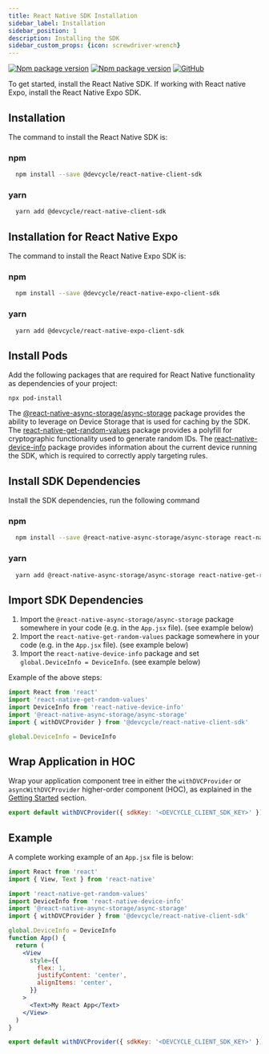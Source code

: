 ```yaml
---
title: React Native SDK Installation
sidebar_label: Installation
sidebar_position: 1
description: Installing the SDK
sidebar_custom_props: {icon: screwdriver-wrench}
---
```


[![Npm package version](https://badgen.net/npm/v/@devcycle/react-native-client-sdk)](https://www.npmjs.com/package/@devcycle/react-native-client-sdk)
[![Npm package version](https://badgen.net/npm/v/@devcycle/react-native-expo-client-sdk)](https://www.npmjs.com/package/@devcycle/react-native-expo-client-sdk)
[![GitHub](https://img.shields.io/github/stars/devcyclehq/js-sdks.svg?style=social&label=Star&maxAge=2592000)](https://github.com/devcyclehq/js-sdks)

To get started, install the React Native SDK. If working with React native Expo, install the React Native Expo SDK.
## Installation
The command to install the React Native SDK is:

<!--tabs-->

### npm

  ```bash
    npm install --save @devcycle/react-native-client-sdk 
  ```

### yarn

  ```bash
    yarn add @devcycle/react-native-client-sdk 
  ```

## Installation for React Native Expo
The command to install the React Native Expo SDK is:

<!--tabs-->

### npm

  ```bash
    npm install --save @devcycle/react-native-expo-client-sdk
  ```

### yarn

  ```bash
    yarn add @devcycle/react-native-expo-client-sdk
  ```

<!--/tabs-->

## Install Pods
Add the following packages that are required for React Native functionality as dependencies of your project:
```shell
npx pod-install
```

The [@react-native-async-storage/async-storage](https://www.npmjs.com/package/@react-native-async-storage/async-storage) package provides the ability to leverage on Device Storage that is used for caching by the SDK.
The [react-native-get-random-values](https://www.npmjs.com/package/react-native-get-random-values) package provides a polyfill for cryptographic functionality used to generate random IDs.
The [react-native-device-info](https://www.npmjs.com/package/react-native-device-info) package provides information about the current device running the SDK, which is required to correctly apply targeting rules.

## Install SDK Dependencies
Install the SDK dependencies, run the following command

<!--tabs-->

### npm

  ```bash
    npm install --save @react-native-async-storage/async-storage react-native-get-random-values react-native-device-info
  ```

### yarn

  ```bash
    yarn add @react-native-async-storage/async-storage react-native-get-random-values react-native-device-info
  ```

<!--/tabs-->

## Import SDK Dependencies
1.  Import the `@react-native-async-storage/async-storage` package somewhere in your code (e.g. in the `App.jsx` file). (see example below)
2.  Import the `react-native-get-random-values` package somewhere in your code (e.g. in the `App.jsx` file). (see example below)
3.  Import the `react-native-device-info` package and set `global.DeviceInfo = DeviceInfo`. (see example below)

Example of the above steps:
```javascript
import React from 'react'
import 'react-native-get-random-values'
import DeviceInfo from 'react-native-device-info'
import '@react-native-async-storage/async-storage'
import { withDVCProvider } from '@devcycle/react-native-client-sdk'

global.DeviceInfo = DeviceInfo
```

## Wrap Application in HOC
Wrap your application component tree in either the `withDVCProvider` or `asyncWithDVCProvider` higher-order component (HOC), as explained in the [Getting Started](#getting-started) section.


```jsx
export default withDVCProvider({ sdkKey: '<DEVCYCLE_CLIENT_SDK_KEY>' })(App)
```

## Example
A complete working example of an `App.jsx` file is below:
```jsx
import React from 'react'
import { View, Text } from 'react-native'

import 'react-native-get-random-values'
import DeviceInfo from 'react-native-device-info'
import '@react-native-async-storage/async-storage'
import { withDVCProvider } from '@devcycle/react-native-client-sdk'

global.DeviceInfo = DeviceInfo
function App() {
  return (
    <View
      style={{
        flex: 1,
        justifyContent: 'center',
        alignItems: 'center',
      }}
    >
      <Text>My React App</Text>
    </View>
  )
}

export default withDVCProvider({ sdkKey: '<DEVCYCLE_CLIENT_SDK_KEY>' })(App)
```
